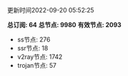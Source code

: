 更新时间2022-09-20 05:52:25

**总订阅: 64**
**总节点: 9980**
**有效节点: 2093**
- ss节点: 276
- ssr节点: 18
- v2ray节点: 1742
- trojan节点: 57
